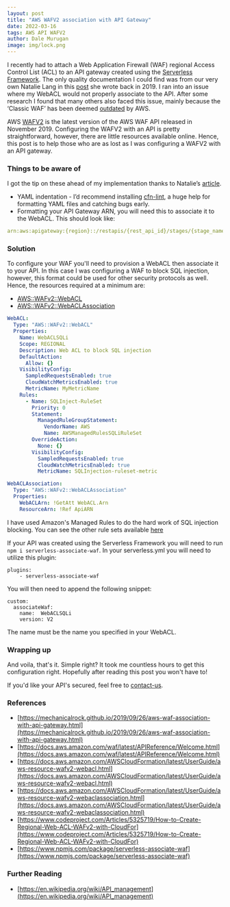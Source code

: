 ```yaml
---
layout: post
title: "AWS WAFV2 association with API Gateway"
date: 2022-03-16
tags: AWS API WAFV2
author: Dale Murugan
image: img/lock.png
---
```


I recently had to attach a Web Application Firewall (WAF) regional Access Control List (ACL) to an API gateway created using the [Serverless Framework](https://www.serverless.com/). The only quality documentation I could find was from our very own Natalie Lang in this [post](https://mechanicalrock.github.io/2019/09/26/aws-waf-association-with-api-gateway.html) she wrote back in 2019. I ran into an issue where my WebACL would not properly associate to the API. After some research I found that many others also faced this issue, mainly because the ‘Classic WAF’ has been deemed [outdated](https://docs.aws.amazon.com/waf/latest/developerguide/classic-waf-chapter.html) by AWS.

AWS [WAFV2](https://docs.aws.amazon.com/waf/latest/APIReference/Welcome.html) is the latest version of the AWS WAF API released in November 2019. Configuring the WAFV2 with an API is pretty straightforward, however, there are little resources available online. Hence, this post is to help those who are as lost as I was configuring a WAFV2 with an API gateway.

### Things to be aware of

I got the tip on these ahead of my implementation thanks to Natalie’s [article](https://mechanicalrock.github.io/2019/09/26/aws-waf-association-with-api-gateway.html).

- YAML indentation - I’d recommend installing [cfn-lint](https://github.com/aws-cloudformation/cfn-lint), a huge help for formatting YAML files and catching bugs early.
- Formatting your API Gateway ARN, you will need this to associate it to the WebACL. This should look like:

```yml
arn:aws:apigateway:{region}::/restapis/{rest_api_id}/stages/{stage_name}
```

### Solution

To configure your WAF you'll need to provision a WebACL then associate it to your API. In this case I was configuring a WAF to block SQL injection, however, this format could be used for other security protocols as well. Hence, the resources required at a minimum are:

- [AWS::WAFv2::WebACL](https://docs.aws.amazon.com/AWSCloudFormation/latest/UserGuide/aws-resource-wafv2-webacl.html)
- [AWS::WAFv2::WebACLAssociation](https://docs.aws.amazon.com/AWSCloudFormation/latest/UserGuide/aws-resource-wafv2-webaclassociation.html)

```yml
WebACL:
  Type: "AWS::WAFv2::WebACL"
  Properties:
    Name: WebACLSQLi
    Scope: REGIONAL
    Description: Web ACL to block SQL injection
    DefaultAction:
      Allow: {}
    VisibilityConfig:
      SampledRequestsEnabled: true
      CloudWatchMetricsEnabled: true
      MetricName: MyMetricName
    Rules:
      - Name: SQLInject-RuleSet
        Priority: 0
        Statement:
          ManagedRuleGroupStatement:
            VendorName: AWS
            Name: AWSManagedRulesSQLiRuleSet
        OverrideAction:
          None: {}
        VisibilityConfig:
          SampledRequestsEnabled: true
          CloudWatchMetricsEnabled: true
          MetricName: SQLInjection-ruleset-metric

WebACLAssociation:
  Type: "AWS::WAFv2::WebACLAssociation"
  Properties:
    WebACLArn: !GetAtt WebACL.Arn
    ResourceArn: !Ref ApiARN
```

I have used Amazon's Managed Rules to do the hard work of SQL injection blocking. You can see the other rule sets available [here](https://docs.aws.amazon.com/waf/latest/developerguide/aws-managed-rule-groups-list.html)

If your API was created using the Serverless Framework you will need to run `npm i serverless-associate-waf`.
In your serverless.yml you will need to utilize this plugin:

```
plugins:
    - serverless-associate-waf
```

You will then need to append the following snippet:

```
custom:
  associateWaf:
    name:  WebACLSQLi
    version: V2
```

The name must be the name you specified in your WebACL.

### Wrapping up

And voila, that's it. Simple right? It took me countless hours to get this configuration right. Hopefully after reading this post you won't have to!

If you'd like your API's secured, feel free to [contact-us](https://www.mechanicalrock.io/lets-get-started).

### References

- [https://mechanicalrock.github.io/2019/09/26/aws-waf-association-with-api-gateway.html](https://mechanicalrock.github.io/2019/09/26/aws-waf-association-with-api-gateway.html)
- [https://docs.aws.amazon.com/waf/latest/APIReference/Welcome.html](https://docs.aws.amazon.com/waf/latest/APIReference/Welcome.html)
- [https://docs.aws.amazon.com/AWSCloudFormation/latest/UserGuide/aws-resource-wafv2-webacl.html](https://docs.aws.amazon.com/AWSCloudFormation/latest/UserGuide/aws-resource-wafv2-webacl.html)
- [https://docs.aws.amazon.com/AWSCloudFormation/latest/UserGuide/aws-resource-wafv2-webaclassociation.html](https://docs.aws.amazon.com/AWSCloudFormation/latest/UserGuide/aws-resource-wafv2-webaclassociation.html)
- [https://www.codeproject.com/Articles/5325719/How-to-Create-Regional-Web-ACL-WAFv2-with-CloudFor](https://www.codeproject.com/Articles/5325719/How-to-Create-Regional-Web-ACL-WAFv2-with-CloudFor)
- [https://www.npmjs.com/package/serverless-associate-waf](https://www.npmjs.com/package/serverless-associate-waf)

### Further Reading

- [https://en.wikipedia.org/wiki/API_management](https://en.wikipedia.org/wiki/API_management)

